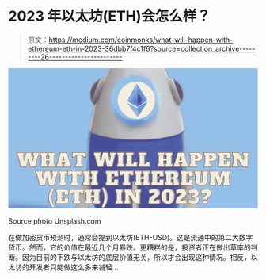 # 2023 年以太坊(ETH)会怎么样？

> 原文：<https://medium.com/coinmonks/what-will-happen-with-ethereum-eth-in-2023-36dbb7f4c1f6?source=collection_archive---------26----------------------->

![](img/60ee6bea19b6374dd0703c9c47fc7e2b.png)

Source photo Unsplash.com

在做加密货币预测时，通常会提到以太坊(ETH-USD)。这是流通中的第二大数字货币。然而，它的价值在最近几个月暴跌。更糟糕的是，投资者正在做出草率的判断。因为目前的下跌与以太坊的底层价值无关，所以才会出现这种情况。相反，以太坊的开发者只能做这么多来减轻…